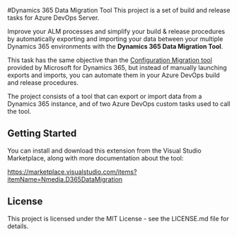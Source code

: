 #Dynamics 365 Data Migration Tool
This project is a set of build and release tasks for Azure DevOps Server.

Improve your ALM processes and simplify your build & release procedures by automatically exporting and importing your data between your multiple Dynamics 365 environments with the **Dynamics 365 Data Migration Tool**. 

This task has the same objective than the [Configuration Migration tool](https://docs.microsoft.com/en-us/dynamics365/customer-engagement/admin/manage-configuration-data) provided by Microsoft for Dynamics 365, but instead of manually launching exports and imports, you can automate them in your Azure DevOps build and release procedures.   

The project consists of a tool that can export or import data from a Dynamics 365 instance, and of two Azure DevOps custom tasks used to call the tool.

## Getting Started
You can install and download this extension from the Visual Studio Marketplace, along with more documentation about the tool:

https://marketplace.visualstudio.com/items?itemName=Nmedia.D365DataMigration

## License
This project is licensed under the MIT License - see the LICENSE.md file for details.

